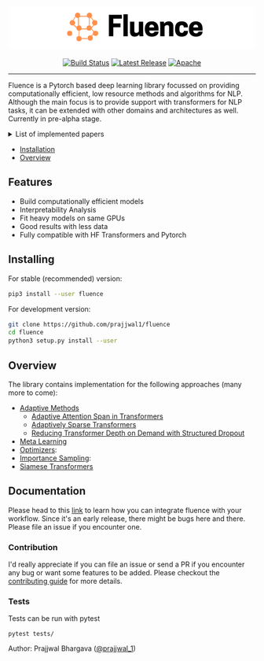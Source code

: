 <p align="center">
<img src="https://raw.githubusercontent.com/prajjwal1/fluence/master/docs/logo.png" width="500">
<br />
<br />
<a href="https://github.com/prajjwal1/fluence/actions"><img alt="Build Status" src="https://github.com/prajjwal1/fluence/workflows/build/badge.svg" /></a>
<a href="https://github.com/prajjwal1/fluence/releases"><img alt="Latest Release" src="https://img.shields.io/pypi/v/fluence"/></a>
<a href="https://github.com/prajjwal1/fluence/blob/master/LICENSE"><img alt="Apache" src="https://img.shields.io/github/license/prajjwal1/fluence" /></a>

-------------------------------------------------------------------------------

Fluence is a Pytorch based deep learning library focussed on providing computationally efficient, low resource methods and algorithms for NLP. Although the main focus is to provide support with transformers for NLP tasks, it can be extended with other domains and architectures as well. Currently in pre-alpha stage.

<details>
<summary>List of implemented papers</summary>

#### Adaptive Methods
- [Adaptive Attention Span in Transformers](https://arxiv.org/abs/1905.07799)
- [Adaptively Sparse Transformers](https://arxiv.org/abs/1909.00015)
- [Reducing Transformer Depth on Demand with Structured Dropout](https://arxiv.org/abs/1909.11556)
#### Meta Learning
- [Model Agnostic Meta Learning](https://arxiv.org/abs/1703.03400)
-------------------------------------------------------------------------------
</details>

- [Installation](#installing)
- [Overview](#overview)

## Features
- Build computationally efficient models
- Interpretability Analysis
- Fit heavy models on same GPUs
- Good results with less data
- Fully compatible with HF Transformers and Pytorch

## Installing
For stable (recommended) version:
```bash
pip3 install --user fluence
```

For development version:
```bash
git clone https://github.com/prajjwal1/fluence
cd fluence
python3 setup.py install --user
```

## Overview
The library contains implementation for the following approaches (many more to come):
- [Adaptive Methods](https://github.com/prajjwal1/fluence/wiki/Importance-sampling)
    - [Adaptive Attention Span in Transformers](https://arxiv.org/abs/1905.07799)
    - [Adaptively Sparse Transformers](https://arxiv.org/abs/1909.00015)
    - [Reducing Transformer Depth on Demand with Structured Dropout](https://arxiv.org/abs/1909.11556)
- [Meta Learning](https://github.com/prajjwal1/fluence/wiki/Meta-Learning)
- [Optimizers](https://github.com/prajjwal1/fluence/wiki/Optimizers): 
- [Importance Sampling](https://github.com/prajjwal1/fluence/wiki/Importance-sampling):
- [Siamese Transformers](https://github.com/prajjwal1/fluence/wiki/Siamese-Transformers)

## Documentation 
Please head to this [link](https://github.com/prajjwal1/fluence/wiki) to learn how you can integrate fluence with your workflow. Since it's an early release, there might be bugs here and there. Please file an issue if you encounter one.

### Contribution
I'd really appreciate if you can file an issue or send a PR if you encounter any bug or want some features to be added. Please checkout the [contributing guide](https://github.com/prajjwal1/fluence/blob/master/CONTRIBUTING.md) for more details.


### Tests
Tests can be run with pytest
```
pytest tests/
```

Author: Prajjwal Bhargava ([@prajjwal_1](https://twitter.com/prajjwal_1))
